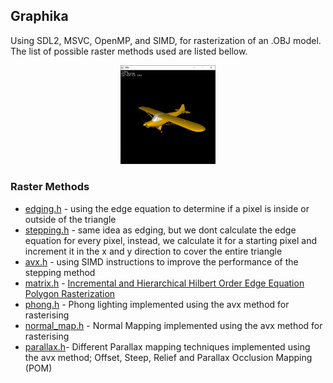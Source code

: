 ## Graphika

Using SDL2, MSVC, OpenMP, and SIMD, for rasterization of an .OBJ model. The list of possible raster methods used are listed bellow.

<p align="center">
  <img width="30%" src="images/plane_phong.PNG">
</p>

### Raster Methods
- [edging.h](src/graphics/raster_mthods/edging.h) - using the edge equation to determine if a pixel is inside or outside of the triangle
- [stepping.h](src/graphics/raster_mthods/stepping.h) - same idea as edging, but we dont calculate the edge equation for every pixel, instead, we calculate it for a starting pixel and increment it in the x and y direction to cover the entire triangle
- [avx.h](src/graphics/raster_mthods/avx.h) - using SIMD instructions to improve the performance of the stepping method
- [matrix.h](src/graphics/raster_mthods/matrix.h) - [Incremental and Hierarchical Hilbert Order Edge Equation Polygon Rasterization](https://doi.org/10.1145/383507.383528)
- [phong.h](src/graphics/raster_mthods/phong.h) - Phong lighting implemented using the avx method for rasterising
- [normal_map.h](src/graphics/raster_mthods/normal_map.h) - Normal Mapping implemented using the avx method for rasterising
- [parallax.h](src/graphics/raster_mthods/edging.h)- Different Parallax mapping techniques implemented using the avx method; Offset, Steep, Relief and Parallax Occlusion Mapping (POM)  
